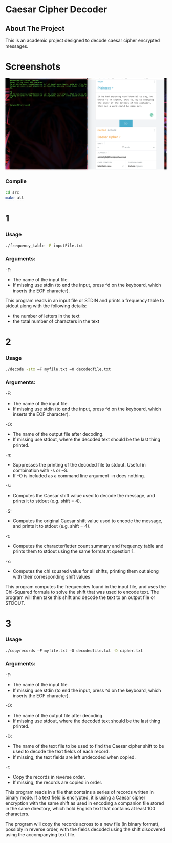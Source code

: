 <!-- PROJECT Title -->
# Caesar Cipher Decoder

<!-- ABOUT THE PROJECT -->
## About The Project

This is an academic project designed to decode caesar cipher encrypted messages.

# Screenshots
![](ss.png)

### Compile
 
```sh
cd src
make all
```

# 1

### Usage
```sh
./frequency_table -F inputFile.txt
```


### Arguments:
-F: 
- The name of the input file.
- If missing use stdin (to end the input, press ^d on the keyboard, which inserts the EOF character).


This program reads in an input file or STDIN and prints a frequency table to stdout along with the following details:
- the number of letters in the text
- the total number of characters in the text

# 2

### Usage
```sh
./decode -stx –F myfile.txt –O decodedfile.txt
```

### Arguments:
-F: 
 - The name of the input file.
 - If missing use stdin (to end the input, press ^d on the keyboard, which inserts the EOF character).

-O:
 - The name of the output file after decoding.
 - If missing use stdout, where the decoded text should be the last thing printed.

-n:
 - Suppresses the printing of the decoded file to stdout. Useful in combination with -s or –S. 
 - If -O is included as a command line argument -n does nothing.

-s:
 - Computes the Caesar shift value used to decode the message, and prints it to stdout (e.g. shift = 4). 

-S:
 - Computes the original Caesar shift value used to encode the message, and prints it to stdout (e.g. shift = 4). 

-t:
 - Computes the character/letter count summary and frequency table and prints them to stdout using the same format at question 1.

-x: 
 - Computes the chi squared value for all shifts, printing them out along with their corresponding shift values

This program computes the frequencies found in the input file, and uses the Chi-Squared formula to solve the shift that was used to encode text. The program will then take this shift and decode the text to an output file or STDOUT.

# 3

### Usage
```sh
./copyrecords –F myfile.txt –O decodedfile.txt -D cipher.txt
```

### Arguments:
-F: 
 - The name of the input file.
 - If missing use stdin (to end the input, press ^d on the keyboard, which inserts the EOF character).

-O:
 - The name of the output file after decoding.
 - If missing use stdout, where the decoded text should be the last thing printed.

-D:
 - The name of the text file to be used to find the Caesar cipher shift to be used to decode the text fields of each record.
 - If missing, the text fields are left undecoded when copied.

-r:
 - Copy the records in reverse order. 
 - If missing, the records are copied in order.

This program reads in a file that contains a series of records written in binary mode. If a text field is encrypted, it is using a Caesar cipher encryption with the same shift as used in encoding a companion file stored in the same directory, which hold English text that contains at least 100 characters.

The program will copy the records across to a new file (in binary format), possibly in reverse order, with the fields decoded using the shift discovered using the accompanying text file.

